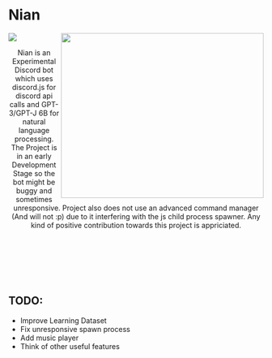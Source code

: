 # Nian 

<img src="https://user-images.githubusercontent.com/60336295/147240671-42d2a7bc-a9c8-48d1-8af1-763e1556dd66.png" width="400" height="325" align="right" />

<img src="https://badgen.net/badge/discord/js/blue">

<p align="center">Nian is an Experimental Discord bot which uses discord.js for discord api calls and GPT-3/GPT-J 6B for natural language processing. The Project is in an early Development Stage so the bot might be buggy and sometimes unresponsive. Project also does not use an advanced command manager (And will not :p) due to it interfering with the js child process spawner. Any kind of positive contribution towards this project is appriciated.<p>

<br><br><br><br><br>


## TODO:
* Improve Learning Dataset
* Fix unresponsive spawn process
* Add music player
* Think of other useful features
